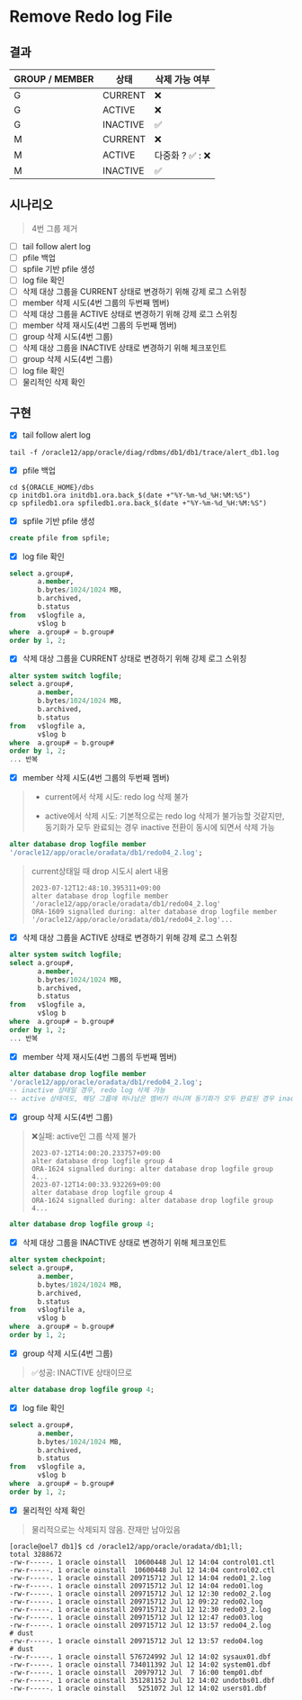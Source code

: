 # Remove Redo log File

## 결과

| GROUP / MEMBER | 상태     | 삭제 가능 여부 |
| -------------- | -------- | -------------- |
| G              | CURRENT  | ❌              |
| G              | ACTIVE   | ❌              |
| G              | INACTIVE | ✅              |
| M              | CURRENT  | ❌              |
| M              | ACTIVE   | 다중화 ? ✅ : ❌ |
| M              | INACTIVE | ✅              |

## 시나리오

> 4번 그룹 제거

- [ ] tail follow alert log 
- [ ] pfile 백업
- [ ] spfile 기반 pfile 생성
- [ ] log file 확인
- [ ] 삭제 대상 그룹을 CURRENT 상태로 변경하기 위해 강제 로그 스위칭
- [ ] member 삭제 시도(4번 그룹의 두번째 멤버)
- [ ] 삭제 대상 그룹을 ACTIVE 상태로 변경하기 위해 강제 로그 스위칭
- [ ] member 삭제 재시도(4번 그룹의 두번째 멤버)
- [ ] group 삭제 시도(4번 그룹)
- [ ] 삭제 대상 그룹을 INACTIVE 상태로 변경하기 위해 체크포인트
- [ ] group 삭제 시도(4번 그룹)
- [ ] log file 확인
- [ ] 물리적인 삭제 확인

## 구현

- [x] tail follow alert log

```shell
tail -f /oracle12/app/oracle/diag/rdbms/db1/db1/trace/alert_db1.log
```

- [x] pfile 백업

```shell
cd ${ORACLE_HOME}/dbs
cp initdb1.ora initdb1.ora.back_$(date +"%Y-%m-%d_%H:%M:%S")
cp spfiledb1.ora spfiledb1.ora.back_$(date +"%Y-%m-%d_%H:%M:%S")
```

- [x] spfile 기반 pfile 생성

```sql
create pfile from spfile;
```

- [x] log file 확인

```sql
select a.group#,
       a.member,
       b.bytes/1024/1024 MB,
       b.archived,
       b.status
from   v$logfile a,
       v$log b
where  a.group# = b.group#
order by 1, 2;
```

- [x] 삭제 대상 그룹을 CURRENT 상태로 변경하기 위해 강제 로그 스위칭

```sql
alter system switch logfile;
select a.group#,
       a.member,
       b.bytes/1024/1024 MB,
       b.archived,
       b.status
from   v$logfile a,
       v$log b
where  a.group# = b.group#
order by 1, 2;
... 반복
```

- [x] member 삭제 시도(4번 그룹의 두번째 멤버)

> - current에서 삭제 시도: redo log 삭제 불가
>
> - active에서 삭제 시도: 기본적으로는 redo log 삭제가 불가능할 것같지만, 동기화가 모두 완료되는 경우 inactive 전환이 동시에 되면서 삭제 가능

```sql
alter database drop logfile member 
'/oracle12/app/oracle/oradata/db1/redo04_2.log';
```

> current상태일 때 drop 시도시 alert 내용
>
> ```shell
> 2023-07-12T12:48:10.395311+09:00
> alter database drop logfile member
> '/oracle12/app/oracle/oradata/db1/redo04_2.log'
> ORA-1609 signalled during: alter database drop logfile member
> '/oracle12/app/oracle/oradata/db1/redo04_2.log'...
> ```

- [x] 삭제 대상 그룹을 ACTIVE 상태로 변경하기 위해 강제 로그 스위칭

```sql
alter system switch logfile;
select a.group#,
       a.member,
       b.bytes/1024/1024 MB,
       b.archived,
       b.status
from   v$logfile a,
       v$log b
where  a.group# = b.group#
order by 1, 2;
... 반복
```

- [x] member 삭제 재시도(4번 그룹의 두번째 멤버)

```sql
alter database drop logfile member 
'/oracle12/app/oracle/oradata/db1/redo04_2.log';
-- inactive 상태일 경우, redo log 삭제 가능
-- active 상태여도, 해당 그룹에 하나남은 멤버가 아니며 동기화가 모두 완료된 경우 inactive 전환이 동시에 되면서 삭제 가능
```

- [x] group 삭제 시도(4번 그룹)

> ❌실패: active인 그룹 삭제 불가
>
> ```shell
> 2023-07-12T14:00:20.233757+09:00
> alter database drop logfile group 4
> ORA-1624 signalled during: alter database drop logfile group 4...
> 2023-07-12T14:00:33.932269+09:00
> alter database drop logfile group 4
> ORA-1624 signalled during: alter database drop logfile group 4...
> ```

```sql
alter database drop logfile group 4;
```

- [x] 삭제 대상 그룹을 INACTIVE 상태로 변경하기 위해 체크포인트

```sql
alter system checkpoint;
select a.group#,
       a.member,
       b.bytes/1024/1024 MB,
       b.archived,
       b.status
from   v$logfile a,
       v$log b
where  a.group# = b.group#
order by 1, 2;
```

- [x] group 삭제 시도(4번 그룹)

> ✅성공: INACTIVE 상태이므로

```sql
alter database drop logfile group 4;
```

- [x] log file 확인

```sql
select a.group#,
       a.member,
       b.bytes/1024/1024 MB,
       b.archived,
       b.status
from   v$logfile a,
       v$log b
where  a.group# = b.group#
order by 1, 2;
```

- [x] 물리적인 삭제 확인

> 물리적으로는 삭제되지 않음. 잔재만 남아있음

```shell
[oracle@oel7 db1]$ cd /oracle12/app/oracle/oradata/db1;ll;
total 3288672
-rw-r-----. 1 oracle oinstall  10600448 Jul 12 14:04 control01.ctl
-rw-r-----. 1 oracle oinstall  10600448 Jul 12 14:04 control02.ctl
-rw-r-----. 1 oracle oinstall 209715712 Jul 12 14:04 redo01_2.log
-rw-r-----. 1 oracle oinstall 209715712 Jul 12 14:04 redo01.log
-rw-r-----. 1 oracle oinstall 209715712 Jul 12 12:30 redo02_2.log
-rw-r-----. 1 oracle oinstall 209715712 Jul 12 09:22 redo02.log
-rw-r-----. 1 oracle oinstall 209715712 Jul 12 12:30 redo03_2.log
-rw-r-----. 1 oracle oinstall 209715712 Jul 12 12:47 redo03.log
-rw-r-----. 1 oracle oinstall 209715712 Jul 12 13:57 redo04_2.log		# dust
-rw-r-----. 1 oracle oinstall 209715712 Jul 12 13:57 redo04.log			# dust
-rw-r-----. 1 oracle oinstall 576724992 Jul 12 14:02 sysaux01.dbf
-rw-r-----. 1 oracle oinstall 734011392 Jul 12 14:02 system01.dbf
-rw-r-----. 1 oracle oinstall  20979712 Jul  7 16:00 temp01.dbf
-rw-r-----. 1 oracle oinstall 351281152 Jul 12 14:02 undotbs01.dbf
-rw-r-----. 1 oracle oinstall   5251072 Jul 12 14:02 users01.dbf
```

